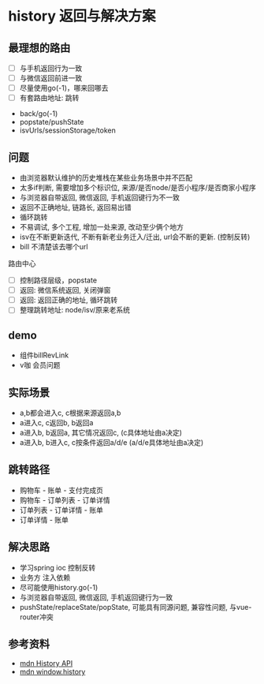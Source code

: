 # history 返回与解决方案

## 最理想的路由
- [ ] 与手机返回行为一致  
- [ ] 与微信返回前进一致  
- [ ] 尽量使用go(-1)，哪来回哪去  
- [ ] 有套路由地址: 跳转 

* back/go(-1)
* popstate/pushState
* isvUrls/sessionStorage/token  

## 问题        
* 由浏览器默认维护的历史堆栈在某些业务场景中并不匹配
* 太多if判断, 需要增加多个标识位, 来源/是否node/是否小程序/是否商家小程序
* 与浏览器自带返回, 微信返回, 手机返回键行为不一致
* 返回不正确地址, 链路长, 返回易出错
* 循环跳转
* 不易调试, 多个工程, 增加一处来源, 改动至少俩个地方
* isv在不断更新迭代, 不断有新老业务迁入/迁出, url会不断的更新. (控制反转)
* bill 不清楚该去哪个url

路由中心
- [ ] 控制路径层级，popstate
- [ ] 返回: 微信系统返回, 关闭弹窗
- [ ] 返回: 返回正确的地址, 循环跳转
- [ ] 整理跳转地址: node/isv/原来老系统

## demo

* 组件billRevLink
* v咖 会员问题

## 实际场景

* a,b都会进入c, c根据来源返回a,b
* a进入c, c返回b, b返回a
* a进入b, b返回a, 其它情况返回c, (c具体地址由a决定)
* a进入b, b进入c, c按条件返回a/d/e (a/d/e具体地址由a决定)

## 跳转路径

* 购物车 - 账单 - 支付完成页
* 购物车 - 订单列表 - 订单详情
* 订单列表 - 订单详情 - 账单
* 订单详情 - 账单

## 解决思路

* 学习spring ioc 控制反转
* 业务方 注入依赖
* 尽可能使用history.go(-1)
* 与浏览器自带返回, 微信返回, 手机返回键行为一致
* pushState/replaceState/popState, 可能具有同源问题, 兼容性问题, 与vue-router冲突

## 参考资料

* [mdn History API](https://developer.mozilla.org/zh-CN/docs/Web/API/History_API)
* [mdn window.history](https://developer.mozilla.org/zh-TW/docs/Web/API/Window.history)

    
